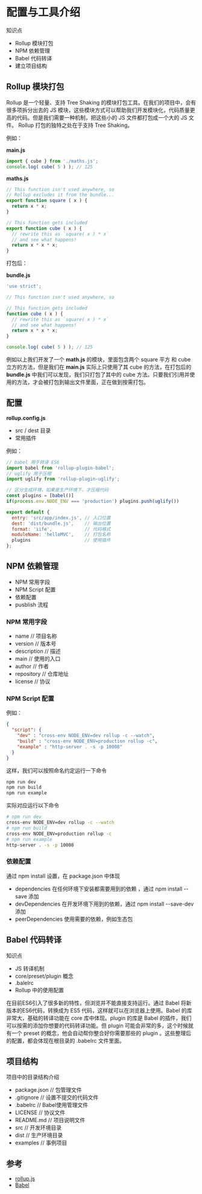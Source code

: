 # 配置与工具介绍
知识点

- Rollup 模块打包
- NPM 依赖管理
- Babel 代码转译
- 建立项目结构

## Rollup 模块打包
Rollup 是一个轻量、支持 Tree Shaking 的模块打包工具。在我们的项目中，会有很多项拆分出去的 JS 模块，这些模块方式可以帮助我们开发模块化，代码质量更高的代码。但是我们需要一种机制，把这些小的 JS 文件都打包成一个大的 JS 文件。 Rollup 打包的独特之处在于支持 Tree Shaking。

例如：

**main.js**

```js
import { cube } from './maths.js';
console.log( cube( 5 ) ); // 125
```

**maths.js**

```js
// This function isn't used anywhere, so
// Rollup excludes it from the bundle...
export function square ( x ) {
  return x * x;
}

// This function gets included
export function cube ( x ) {
  // rewrite this as `square( x ) * x`
  // and see what happens!
  return x * x * x;
}
```

打包后：

**bundle.js**

```js
'use strict';

// This function isn't used anywhere, so

// This function gets included
function cube ( x ) {
  // rewrite this as `square( x ) * x`
  // and see what happens!
  return x * x * x;
}

console.log( cube( 5 ) ); // 125
```

例如以上我们开发了一个 **math.js** 的模块，里面包含两个 square 平方 和 cube 立方的方法，但是我们在 **main.js** 实际上只使用了其 cube 的方法，在打包后的 **bundle.js** 中我们可以发现，我们只打包了其中的 cube 方法。只要我们引用并使用的方法，才会被打包到输出文件里面，正在做到按需打包。

## 配置

**rollup.config.js**

- src / dest 目录
- 常用插件

例如：

```js
// babel 用于转译 ES6
import babel from 'rollup-plugin-babel';
// uglify 用于压缩
import uglify from 'rollup-plugin-uglify';

// 区分生成环境，如果是生产环境下，才压缩代码
const plugins = [babel()]
if(process.env.NODE_ENV === 'production') plugins.push(uglify())

export default {
  entry: 'src/app/index.js', // 入口位置
  dest: 'dist/bundle.js',    // 输出位置
  format: 'iife',            // 代码格式
  moduleName: 'helloMVC',    // 打包名称
  plugins                    // 使用插件
};
```

## NPM 依赖管理

- NPM 常用字段
- NPM Script 配置
- 依赖配置
- pusblish 流程

### NPM 常用字段

- name // 项目名称
- version // 版本号
- description // 描述
- main // 使用的入口
- author // 作者
- repository // 仓库地址
- license // 协议

### NPM Script 配置

例如：

```json
{
  "script": {
    "dev" : "cross-env NODE_ENV=dev rollup -c --watch",
    "build" : "cross-env NODE_ENV=production rollup -c",
    "example" : "http-server . -s -p 10008"
  }  
}
```

这样，我们可以按照命名约定运行一下命令

```bash
npm run dev
npm run build
npm run example
```

实际对应运行以下命令

```bash
# npm run dev
cross-env NODE_ENV=dev rollup -c --watch
# npm run build
cross-env NODE_ENV=production rollup -c
# npm run example
http-server . -s -p 10008
```

### 依赖配置
通过 npm install 设置，在 package.json 中体现

- dependencies 在任何环境下安装都需要用到的依赖 ，通过 npm install --save 添加
- devDependencies 在开发环境下用到的依赖，通过 npm install --save-dev 添加
- peerDependencies 使用需要的依赖，例如生态包


## Babel 代码转译
知识点

- JS 转译机制
- core/preset/plugin 概念
- .balelrc
- Rollup 中的使用配置


在目前ES6引入了很多新的特性，但浏览并不能直接支持运行。通过 Babel 将新版本的ES6代码，转换成为 ES5 代码，这样就可以在浏览器上使用。Babel 的库非常大，基础的转译功能在 core 库中体现。plugin 的库是 Babel 的插件，我们可以按需的添加你想要的代码转译功能。但 plugin 可能会非常的多，这个时候就有一个 preset 的概念，他会自动帮你整合好你需要那些的 plugin 。这些整理后的配置，都会体现在根目录的 .babelrc 文件里面。


## 项目结构
项目中的目录结构介绍

- package.json // 包管理文件
- .gitignore   // 设置不提交的代码文件
- .babelrc     // Babel使用管理文件
- LICENSE      // 协议文件
- README.md    // 项目说明文件
- src          // 开发环境目录
- dist         // 生产环境目录
- examples     // 事例项目



## 参考
- [rollup.js](https://rollup.docschina.org/)
- [Babel](https://babel.docschina.org/)



